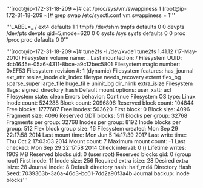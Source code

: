 '''[root@ip-172-31-18-209 ~]# cat /proc/sys/vm/swappiness
1
[root@ip-172-31-18-209 ~]# grep swap /etc/sysctl.conf
vm.swappiness = 1'''

'''LABEL=_         /                       ext4    defaults        1 1
tmpfs                   /dev/shm                tmpfs   defaults        0 0
devpts                  /dev/pts                devpts  gid=5,mode=620  0 0
sysfs                   /sys                    sysfs   defaults        0 0
proc                    /proc                   proc    defaults        0 0'''

'''[root@ip-172-31-18-209 ~]# tune2fs -l /dev/xvde1
tune2fs 1.41.12 (17-May-2010)
Filesystem volume name:   _
Last mounted on:          /
Filesystem UUID:          dcb1645e-05a6-4311-8bce-a9c12bec5801
Filesystem magic number:  0xEF53
Filesystem revision #:    1 (dynamic)
Filesystem features:      has_journal ext_attr resize_inode dir_index filetype needs_recovery extent flex_bg sparse_super large_file huge_fil                                e uninit_bg dir_nlink extra_isize
Filesystem flags:         signed_directory_hash
Default mount options:    user_xattr acl
Filesystem state:         clean
Errors behavior:          Continue
Filesystem OS type:       Linux
Inode count:              524288
Block count:              2096896
Reserved block count:     104844
Free blocks:              1777687
Free inodes:              503620
First block:              0
Block size:               4096
Fragment size:            4096
Reserved GDT blocks:      511
Blocks per group:         32768
Fragments per group:      32768
Inodes per group:         8192
Inode blocks per group:   512
Flex block group size:    16
Filesystem created:       Mon Sep 29 22:17:58 2014
Last mount time:          Mon Jun  5 14:17:39 2017
Last write time:          Thu Oct  2 17:03:03 2014
Mount count:              7
Maximum mount count:      -1
Last checked:             Mon Sep 29 22:17:58 2014
Check interval:           0 (<none>)
Lifetime writes:          1909 MB
Reserved blocks uid:      0 (user root)
Reserved blocks gid:      0 (group root)
First inode:              11
Inode size:               256
Required extra isize:     28
Desired extra isize:      28
Journal inode:            8
Default directory hash:   half_md4
Directory Hash Seed:      7039363b-3a6a-46d3-bc61-7dd2a90f3a4b
Journal backup:           inode blocks'''
